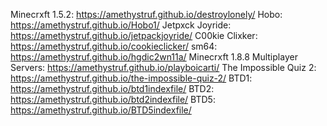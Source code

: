 Minecrxft 1.5.2: https://amethystruf.github.io/destroylonely/
Hobo: https://amethystruf.github.io/Hobo1/
Jetpxck Joyride: https://amethystruf.github.io/jetpackjoyride/
C00kie Clixker: https://amethystruf.github.io/cookieclicker/
sm64: https://amethystruf.github.io/hgdic2wn11a/
Minecrxft 1.8.8 Multiplayer Servers: https://amethystruf.github.io/playboicarti/
The Impossible Quiz 2: https://amethystruf.github.io/the-impossible-quiz-2/
BTD1: https://amethystruf.github.io/btd1indexfile/
BTD2: https://amethystruf.github.io/btd2indexfile/
BTD5: https://amethystruf.github.io/BTD5indexfile/
